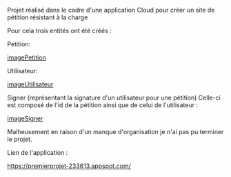Projet réalisé dans le cadre d'une application Cloud pour créer un site de pétition résistant à la charge

Pour cela trois entités ont été créés :

Petition:

[imagePetition](/petition.png)

Utilisateur:

[imageUtilisateur](/utilisateur.png)

Signer (représentant la signature d'un utilisateur pour une pétition)
Celle-ci est composé de l'id de la pétition ainsi que de celui de l'utilisateur :

[imageSigner](/signer.png)


Malheusement en raison d'un manque d'organisation je n'ai pas pu terminer le projet.

Lien de l'application : 

https://premierprojet-233613.appspot.com/